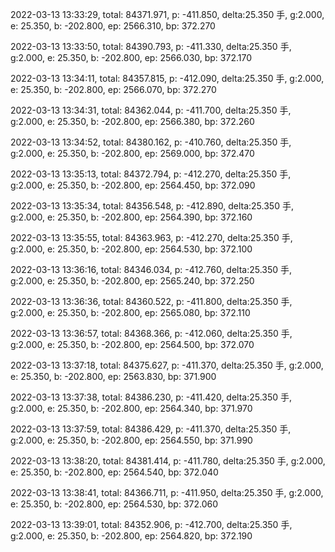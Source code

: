 2022-03-13 13:33:29, total: 84371.971, p: -411.850, delta:25.350 手, g:2.000, e: 25.350, b: -202.800, ep: 2566.310, bp: 372.270

2022-03-13 13:33:50, total: 84390.793, p: -411.330, delta:25.350 手, g:2.000, e: 25.350, b: -202.800, ep: 2566.030, bp: 372.170

2022-03-13 13:34:11, total: 84357.815, p: -412.090, delta:25.350 手, g:2.000, e: 25.350, b: -202.800, ep: 2566.070, bp: 372.270

2022-03-13 13:34:31, total: 84362.044, p: -411.700, delta:25.350 手, g:2.000, e: 25.350, b: -202.800, ep: 2566.380, bp: 372.260

2022-03-13 13:34:52, total: 84380.162, p: -410.760, delta:25.350 手, g:2.000, e: 25.350, b: -202.800, ep: 2569.000, bp: 372.470

2022-03-13 13:35:13, total: 84372.794, p: -412.270, delta:25.350 手, g:2.000, e: 25.350, b: -202.800, ep: 2564.450, bp: 372.090

2022-03-13 13:35:34, total: 84356.548, p: -412.890, delta:25.350 手, g:2.000, e: 25.350, b: -202.800, ep: 2564.390, bp: 372.160

2022-03-13 13:35:55, total: 84363.963, p: -412.270, delta:25.350 手, g:2.000, e: 25.350, b: -202.800, ep: 2564.530, bp: 372.100

2022-03-13 13:36:16, total: 84346.034, p: -412.760, delta:25.350 手, g:2.000, e: 25.350, b: -202.800, ep: 2565.240, bp: 372.250

2022-03-13 13:36:36, total: 84360.522, p: -411.800, delta:25.350 手, g:2.000, e: 25.350, b: -202.800, ep: 2565.080, bp: 372.110

2022-03-13 13:36:57, total: 84368.366, p: -412.060, delta:25.350 手, g:2.000, e: 25.350, b: -202.800, ep: 2564.500, bp: 372.070

2022-03-13 13:37:18, total: 84375.627, p: -411.370, delta:25.350 手, g:2.000, e: 25.350, b: -202.800, ep: 2563.830, bp: 371.900

2022-03-13 13:37:38, total: 84386.230, p: -411.420, delta:25.350 手, g:2.000, e: 25.350, b: -202.800, ep: 2564.340, bp: 371.970

2022-03-13 13:37:59, total: 84386.429, p: -411.370, delta:25.350 手, g:2.000, e: 25.350, b: -202.800, ep: 2564.550, bp: 371.990

2022-03-13 13:38:20, total: 84381.414, p: -411.780, delta:25.350 手, g:2.000, e: 25.350, b: -202.800, ep: 2564.540, bp: 372.040

2022-03-13 13:38:41, total: 84366.711, p: -411.950, delta:25.350 手, g:2.000, e: 25.350, b: -202.800, ep: 2564.530, bp: 372.060

2022-03-13 13:39:01, total: 84352.906, p: -412.700, delta:25.350 手, g:2.000, e: 25.350, b: -202.800, ep: 2564.820, bp: 372.190